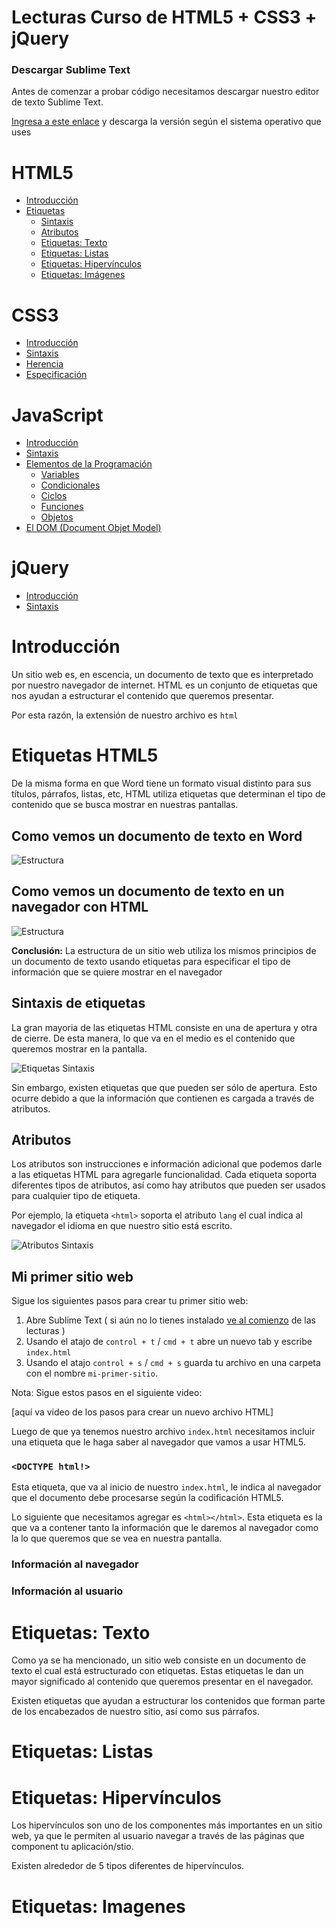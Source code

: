 # Lecturas Curso de HTML5 + CSS3 + jQuery


<a id="sublime-text"></a>
### Descargar Sublime Text

Antes de comenzar a probar código necesitamos descargar nuestro editor de texto Sublime Text.

[Ingresa a este enlace](https://www.sublimetext.com/3) y descarga la versión según el sistema operativo que uses

# HTML5
  - [Introducción](https://github.com/Area51TrainingCenter/Area51-Lecturas/blob/master/README.md#introduccion)
  - [Etiquetas](https://github.com/Area51TrainingCenter/Area51-Lecturas/blob/master/README.md#etiquetas)
    * [Sintaxis](https://github.com/Area51TrainingCenter/Area51-Lecturas/blob/master/README.md#etiquetas-sintaxis)
    * [Atributos](https://github.com/Area51TrainingCenter/Area51-Lecturas/blob/master/README.md#etiquetas-atributos)
    * [Etiquetas: Texto](https://github.com/Area51TrainingCenter/Area51-Lecturas/blob/master/README.md#etiquetas-texto)
    * [Etiquetas: Listas](https://github.com/Area51TrainingCenter/Area51-Lecturas/blob/master/README.md#etiquetas-listas)
    * [Etiquetas: Hipervínculos](https://github.com/Area51TrainingCenter/Area51-Lecturas/blob/master/README.md#etiquetas-hipervinculos)
    * [Etiquetas: Imágenes](https://github.com/Area51TrainingCenter/Area51-Lecturas/blob/master/README.md#etiquetas-imagenes)

# CSS3
- [Introducción](https://github.com/Area51TrainingCenter/Area51-Lecturas/blob/master/README.md#intro-css)
- [Sintaxis](https://github.com/Area51TrainingCenter/Area51-Lecturas/blob/master/README.md#css-sintaxis)
- [Herencia](https://github.com/Area51TrainingCenter/Area51-Lecturas/blob/master/README.md#css-sintaxis)
- [Especificación](https://github.com/Area51TrainingCenter/Area51-Lecturas/blob/master/README.md#css-sintaxis)

# JavaScript
  - [Introducción](https://github.com/Area51TrainingCenter/Area51-Lecturas/blob/master/README.md#intro-js)
  - [Sintaxis](https://github.com/Area51TrainingCenter/Area51-Lecturas/blob/master/README.md#js-sintaxis)
  - [Elementos de la Programación](https://github.com/Area51TrainingCenter/Area51-Lecturas/blob/master/README.md#js-sintaxis)
    * [Variables](https://github.com/Area51TrainingCenter/Area51-Lecturas/blob/master/README.md#js-variables)
    * [Condicionales](https://github.com/Area51TrainingCenter/Area51-Lecturas/blob/master/README.md#js-condicionales)
    * [Ciclos](https://github.com/Area51TrainingCenter/Area51-Lecturas/blob/master/README.md#js-ciclos)
    * [Funciones](https://github.com/Area51TrainingCenter/Area51-Lecturas/blob/master/README.md#js-funciones)
    * [Objetos](https://github.com/Area51TrainingCenter/Area51-Lecturas/blob/master/README.md#js-objetos)
  - [El DOM (Document Objet Model)](https://github.com/Area51TrainingCenter/Area51-Lecturas/blob/master/README.md#js-sintaxis)

  # jQuery
  - [Introducción](https://github.com/Area51TrainingCenter/Area51-Lecturas/blob/master/README.md#intro-js)
  - [Sintaxis](https://github.com/Area51TrainingCenter/Area51-Lecturas/blob/master/README.md#js-sintaxis)

<a href="#" id="introduccion"></a>
# Introducción

Un sitio web es, en escencia, un documento de texto que es interpretado por nuestro navegador de internet. HTML es un conjunto de etiquetas que nos ayudan a estructurar el contenido que queremos presentar. 

Por esta razón, la extensión de nuestro archivo es `html`

<a href="#" id="etiquetas"></a>
# Etiquetas HTML5

De la misma forma en que Word tiene un formato visual distinto para sus títulos, párrafos, listas, etc, HTML utiliza etiquetas que determinan el tipo de contenido que se busca mostrar en nuestras pantallas.

## Como vemos un documento de texto en Word

![Estructura](https://github.com/Area51TrainingCenter/Area51-Lecturas/blob/master/images/HTML5/html-lecturas-1.png)

## Como vemos un documento de texto en un navegador con HTML

![Estructura](https://github.com/Area51TrainingCenter/Area51-Lecturas/blob/master/images/HTML5/html-lecturas-2.png)

<strong>Conclusión:</strong> La estructura de un sitio web utiliza los mismos principios de un documento de texto usando etiquetas para especificar el tipo de información que se quiere mostrar en el navegador

<a href="#" id="etiquetas-sintaxis"></a>
## Sintaxis de etiquetas

La gran mayoria de las etiquetas HTML consiste en una de apertura y otra de cierre. De esta manera, lo que va en el medio es el contenido que queremos mostrar en la pantalla. 

![Etiquetas Sintaxis](https://github.com/Area51TrainingCenter/Area51-Lecturas/blob/master/images/HTML5/html-etiquetas-sintaxis.png)

Sin embargo, existen etiquetas que que pueden ser sólo de apertura. Esto ocurre debido a que la información que contienen es cargada a través de atributos.

<a href="#" id="etiquetas-atributos"></a>
## Atributos

Los atributos son instrucciones e información adicional que podemos darle a las etiquetas HTML para agregarle funcionalidad. Cada etiqueta soporta diferentes tipos de atributos, así como hay atributos que pueden ser usados para cualquier tipo de etiqueta.

Por ejemplo, la etiqueta `<html>` soporta el atributo `lang` el cual indica al navegador el idioma en que nuestro sitio está escrito.

![Atributos Sintaxis](https://github.com/Area51TrainingCenter/Area51-Lecturas/blob/master/images/HTML5/html-atributo-sintaxis.png)


## Mi primer sitio web

Sigue los siguientes pasos para crear tu primer sitio web:
  1. Abre Sublime Text ( si aún no lo tienes instalado <a href="#sublime-text">ve al comienzo</a> de las lecturas )
  2. Usando el atajo de `control + t` / `cmd + t` abre un nuevo tab y escribe `index.html` 
  3. Usando el atajo `control + s` / `cmd + s` guarda tu archivo en una carpeta con el nombre `mi-primer-sitio`. 

Nota: Sigue estos pasos en el siguiente video:

[aquí va video de los pasos para crear un nuevo archivo HTML]

Luego de que ya tenemos nuestro archivo `index.html` necesitamos incluir una etiqueta que le haga saber al navegador que vamos a usar HTML5.

### `<DOCTYPE html!>` 

Esta etiqueta, que va al inicio de nuestro `index.html`, le indica al navegador que el documento debe procesarse según la codificación HTML5.

Lo siguiente que necesitamos agregar es `<html></html>`. Esta etiqueta es la que va a contener tanto la información que le daremos al navegador como la lo que queremos que se vea en nuestra pantalla.

### Información al navegador

### Información al usuario

<a href="#etiquetas-texto"></a>
# Etiquetas: Texto

Como ya se ha mencionado, un sitio web consiste en un documento de texto el cual está estructurado con etiquetas. Estas etiquetas le dan un mayor significado al contenido que queremos presentar en el navegador. 

Existen etiquetas que ayudan a estructurar los contenidos que forman parte de los encabezados de nuestro sitio, así como sus párrafos. 

<a href="#etiquetas-listas"></a>
# Etiquetas: Listas

<a href="#etiquetas-hipervinculos"></a>
# Etiquetas: Hipervínculos

Los hipervínculos son uno de los componentes más importantes en un sitio web, ya que le permiten al usuario navegar a través de las páginas que component tu aplicación/stio.

Existen alrededor de 5 tipos diferentes de hipervínculos.



<a href="#etiquetas-imagenes"></a>
# Etiquetas: Imagenes
